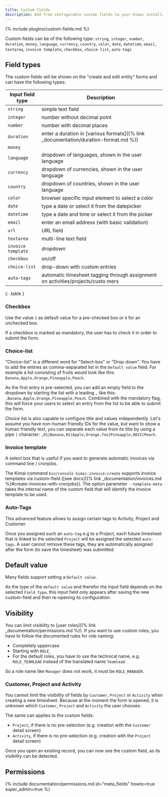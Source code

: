 ```yaml
---
title: Custom fields
description: Add free configurable custom fields to your Kimai installation
---
```


{% include plugins/custom-fields.md %}  

Custom fields can be of the following type:
`string`, `integer`, `number`, `duration`, `money`, `language`, `currency`, `country`, `color`, `date`, `datetime`, `email`, `textarea`, `invoice template`, `checkbox`, `choice-list`, `auto-tags`

## Field types
 
The custom fields will be shown on the "create and edit entity" forms and can have the following types:

| Input field type   | Description                                                                         |
|--------------------|-------------------------------------------------------------------------------------|
| `string`           | simple text field                                                                   |
| `integer`          | number without decimal point                                                        |
| `number`           | number with decimal places                                                          |
| `duration`         | enter a duration in [various formats]({% link _documentation/duration-format.md %}) |
| `money`            |                                                                                     |
| `language`         | dropdown of languages, shown in the user language                                   |
| `currency`         | dropdown of currencies, shown in the user language                                  |
| `country`          | dropdown of countries, shown in the user language                                   |
| `color`            | browser specific input element to select a color                                    |
| `date`             | type a date or select it from the datepicker                                        |
| `datetime`         | type a date and time or select it from the picker                                   |
| `email`            | enter an email address (with basic validation)                                      |
| `url`              | URL field                                                                           |
| `textarea`         | multi-line text field                                                               |
| `invoice template` | dropdown                                                                            |
| `checkbox`         | on/off                                                                              |
| `choice-list`      | drop-down with custom entries                                                       |
| `auto-tags`        | automatic timesheet tagging through assignment on activities/projects/custo mers    |
{: .table }

### Checkbox

Use the value `1` as default value for a pre-checked box or `0` for an unchecked box.

If a checkbox is marked as mandatory, the user has to check it in order to submit the form.

### Choice-list

"Choice-list" is a different word for "Select-box" or "Drop-down".
You have to add the entries as comma-separated list in the `Default value` field.
For example a list consisting of fruits would look like this: `Banana,Apple,Orange,Pineapple,Peach`.

As the first entry is pre-selected, you can add an empty field to the dropdown by starting the list
with a leading `,` like this: `,Banana,Apple,Orange,Pineapple,Peach`.
Combined with the mandatory flag, this will force your users to select an entry from the list to be able to submit the form.

Choice list is also capable to configure title and values independently.
Let's assume you have non-human friendly IDs for the value, but want to show a human friendly text, you can separate
each value from its title by using a pipe `|` character: `,01|Banana,02|Apple,Orange,foo|Pineapple,0815|Peach`.

### Invoice template

A select box that is useful if you want to generate automatic invoices via command line / cronjobs.

The Kimai command `bin/console kimai:invoice:create` supports invoice templates via custom-field ([see docs]({% link _documentation/invoices.md %}#create-invoices-with-cronjobs)).
The option parameter `--template-meta` takes the internal name of the custom field that will identify the invoice template to be used.

### Auto-Tags

This advanced feature allows to assign certain tags to Activity, Project and Customer.

Once you assigned such an `auto-tag` e.g to a Project, each future timesheet that is linked to the selected `Project` will be assigned 
the selected `auto-tags`. A user cannot remove these tags, they are automatically assigned after the form (to save the timesheet) was submitted. 

## Default value

Many fields support setting a `Default value`.

As the type of the `default value` and therefor the input field depends on the selected `Field type`,
this input field only appears after saving the new custom-field and then re-opening its configuration.

## Visibility

You can limit visibility to [user roles]({% link _documentation/permissions.md %}). 
If you want to use custom roles, you have to follow the documented rules for role naming:
- Completely uppercase
- Starting with `ROLE_`
- For the default roles, you have to use the technical name, e.g. `ROLE_TEAMLEAD` instead of the translated name `Teamlead`

So a role name like `Manager` does not work, it must be `ROLE_MANAGER`.

### Customer, Project and Activity

You cannot limit the visibility of fields by `Customer`, `Project` or `Activity` when creating a new timesheet.
Because at the moment the form is opened, it is unknown which `Customer`, `Project` and `Activity` the user chooses.

The same can applies to the custom fields:
- `Project`, if there is no pre-selection (e.g. creation with the `Customer` detail screen)
- `Activity`, if there is no pre-selection (e.g. creation with the `Project` detail screen) 

Once you open an existing record, you can now see the custom field, as its visibility can be detected.

## Permissions

{% include documentation/permissions.md id="meta_fields" howto=true super_admin=true %}
